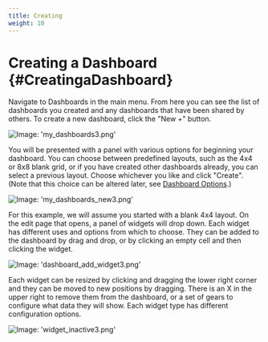 ```yaml
---
title: Creating
weight: 10
---
```


# Creating a Dashboard {#CreatingaDashboard}

Navigate to Dashboards in the main menu.  From here you can see the list of dashboards you created and any dashboards that have been shared by others.  To create a new dashboard, click the "New +" button.

![Image: 'my_dashboards3.png'](/images/circonus/my_dashboards3.png)

You will be presented with a panel with various options for beginning your dashboard.  You can choose between predefined layouts, such as the 4x4 or 8x8 blank grid, or if you have created other dashboards already, you can select a previous layout. Choose whichever you like and click "Create". (Note that this choice can be altered later, see [Dashboard Options](/circonus/visualizations/dashboards/options#DashboardOptions).)

![Image: 'my_dashboards_new3.png'](/images/circonus/my_dashboards_new3.png)

For this example, we will assume you started with a blank 4x4 layout.  On the edit page that opens, a panel of widgets will drop down.  Each widget has different uses and options from which to choose.  They can be added to the dashboard by drag and drop, or by clicking an empty cell and then clicking the widget.

![Image: 'dashboard_add_widget3.png'](/images/circonus/dashboard_add_widget3.png)

Each widget can be resized by clicking and dragging the lower right corner and they can be moved to new positions by dragging.  There is an X in the upper right to remove them from the dashboard, or a set of gears to configure what data they will show.  Each widget type has different configuration options.

![Image: 'widget_inactive3.png'](/images/circonus/widget_inactive3.png)
